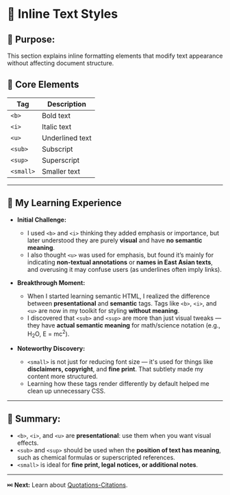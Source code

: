 # 🎨 Inline Text Styles

## 🎯 Purpose:

This section explains inline formatting elements that modify text appearance without affecting document structure.

## 📑 Core Elements

| **Tag**   | **Description** |
| --------- | --------------- |
| `<b>`     | Bold text       |
| `<i>`     | Italic text     |
| `<u>`     | Underlined text |
| `<sub>`   | Subscript       |
| `<sup>`   | Superscript     |
| `<small>` | Smaller text    |

---

## 🚀 My Learning Experience

- **Initial Challenge:**

  - I used `<b>` and `<i>` thinking they added emphasis or importance, but later understood they are purely **visual** and have **no semantic meaning**.
  - I also thought `<u>` was used for emphasis, but found it’s mainly for indicating **non-textual annotations** or **names in East Asian texts**, and overusing it may confuse users (as underlines often imply links).

- **Breakthrough Moment:**

  - When I started learning semantic HTML, I realized the difference between **presentational** and **semantic** tags. Tags like `<b>`, `<i>`, and `<u>` are now in my toolkit for styling **without meaning**.
  - I discovered that `<sub>` and `<sup>` are more than just visual tweaks — they have **actual semantic meaning** for math/science notation (e.g., H<sub>2</sub>O, E = mc<sup>2</sup>).

- **Noteworthy Discovery:**

  - `<small>` is not just for reducing font size — it's used for things like **disclaimers, copyright**, and **fine print**. That subtlety made my content more structured.
  - Learning how these tags render differently by default helped me clean up unnecessary CSS.

---

## 🔑 Summary:

- `<b>`, `<i>`, and `<u>` are **presentational**: use them when you want visual effects.
- `<sub>` and `<sup>` should be used when the **position of text has meaning**, such as chemical formulas or superscripted references.
- `<small>` is ideal for **fine print, legal notices, or additional notes**.

---

⏭️ **Next:** Learn about [Quotations-Citations](https://github.com/jeffy-j1623/dev-labs/tree/main/html/2_text-formating/2.3_quotations-citations).

